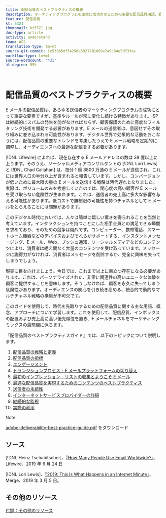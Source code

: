 ```yaml
---
title: 配信品質のベストプラクティスの概要
description: マーケティングプログラムを確実に成功させるための主要な配信品質用語、概念、およびアプローチについて説明します。
feature: 配信品質
kt: 5321
thumbnail: kt5321.jpg
doc-type: article
activity: understand
team: ACS
translation-type: tm+mt
source-git-commit: 1e539b5df54250a5927701009e7a9c84e5d73fae
workflow-type: tm+mt
source-wordcount: '431'
ht-degree: 99%

---
```



# 配信品質のベストプラクティスの概要

E メールの配信品質は、あらゆる送信者のマーケティングプログラムの成功にとって重要な要素ですが、基準やルールが常に変化し続ける特徴があります。ISP は継続的にスパムの発生を防がなければならず、顧客保護のために高度なフィルタリング技術を開発する必要があります。E メールの送信者は、意図せずその取り組みに巻き込まれる可能性があります。デジタル世界で効果的な活動をおこなうには、配信品質の重要なトレンドを考慮したうえで E メール戦略を定期的に調整し、オーディエンスへの最適な配信をする必要があります。

[!DNL Lifewire] によれば、現在存在する E メールアドレスの数は 38 億以上に上ります。そのうえ、ソーシャルメディアコンサルタントの [!DNL Lori Lewis] と [!DNL Chad Callahan] は、毎分 1 億 8800 万通の E メールが送信され、これには世界人口の半分以上が含まれると報告しています。しかし、コンバージョンが低いために最大限の量の E メールを送信する戦略は時代遅れとなりました。実際は、ボリュームのみを考慮していたのでは、関心度の高い顧客が E メールを受け取らない危険性が生まれます。これは、送信者の売上高に多大な影響を与える可能性があります。低コストで無制限の可能性を持つチャネルとして E メールをとらえることには問題があります。

このデジタル時代においては、人々は簡単に嬉しい驚きを得られることを当然と考えています。インタラクションを持つことにした相手全員との満足できる瞬間を求めており、そのための競争は熾烈です。コンピューター、携帯電話、スマートホーム機器などのデバイスおよびそれらがサポートする、インスタントメッセージング、E メール、Web、プッシュ通知、ソーシャルメディアなどのコンテンツにより、消費者は絶え間なく大量のコンテンツを受け取っています。メッセージに説得力がなければ、消費者はメッセージを削除するか、完全に興味を失ってしまうでしょう。

現実に目を向けましょう。今日では、これまで以上に目立つ存在になる必要があります。これは、パーソナライズされた、非常に関連性の高いユニークな体験を顧客に提供することを意味します。そうしなければ、顧客を永久に失ってしまう危険性があります。オーディエンスの関心を引き続き高める、統合的で動的なマルチチャネル戦略の構築が不可欠です。

このガイドを使用して、時代を先取りするための配信品質に関する主な用語、概念、アプローチについて学習します。これを使用して、配信品質、インボックスの配置および売上高に高い優先順位を置き、E メールチャネルをマーケティングミックスの最前線に保ちます。

『配信品質のベストプラクティスガイド』では、以下のトピックについて説明します。

1. [配信品質の戦略と定義](/help/deliverability-strategy-and-definition.md)
2. [配信品質の指標](/help/metrics/metrics-overview.md)
3. [エンゲージメント](/help/engagement.md)
4. [トランジションプロセス - E メールプラットフォームの切り替え](/help/transition-process/switching-email-platforms.md)
5. [最初のインプレッション - リストの収集とようこそ E メール](/help/first-impressions/address-collection-and-list-growth.md)
6. [最適な配信品質を実現するためのコンテンツのベストプラクティス](/help/content-best-practices-for-optimal-delivery.md)
7. [送信者の永続性](/help/sender-permanence.md)
8. [インターネットサービスプロバイダーの詳細](/help/internet-service-provider-specifics/overview.md)
9. [継続的な監視](/help/ongoing-monitoring.md)
10. [実際の利用](/help/putting-it-in-practice.md)

>[!NOTE]
>
>[adobe-deliverability-best-practice-guide.pdf](/help/assets/adobe-deliverability-best-practice-guide.pdf) をダウンロード

## ソース

[!DNL Heinz Tschabitscher]、[『How Many People Use Email Worldwide?』](https://www.lifewire.com/how-many-email-users-are-there-1171213)、Lifewire、2019 年 6 月 24 日

[!DNL Lori Lewis]、[『2019: This Is What Happens in an Internet Minute』](https://www.allaccess.com/merge/archive/29580/2019-this-is-what-happens-in-an-internet-minute)、Merge、2019 年 3 月 5 日。

## その他のリソース

[付録：その他のリソース](/help/additional-resources/general-resources.md)
